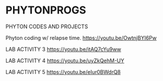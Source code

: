 # PHYTONPROGS
PHYTON CODES  AND PROJECTS

Phyton coding w/ relapse time.
https://youtu.be/OwtnjBYI6Pw

LAB ACTIVITY 3
https://youtu.be/itAQ7cYu9ww

LAB ACTIVITY 4
https://youtu.be/uyZkQehM-UY

LAB ACTIVITY 5
https://youtu.be/eIur0BWdrQ8
